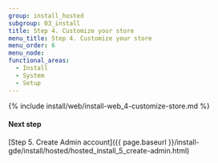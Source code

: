 ```yaml
---
group: install_hosted
subgroup: 03_install
title: Step 4. Customize your store
menu_title: Step 4. Customize your store
menu_order: 6
menu_node:
functional_areas:
  - Install
  - System
  - Setup
---
```


{% include install/web/install-web_4-customize-store.md %}

#### Next step

[Step 5. Create Admin account]({{ page.baseurl }}/install-gde/install/hosted/hosted_install_5_create-admin.html)
